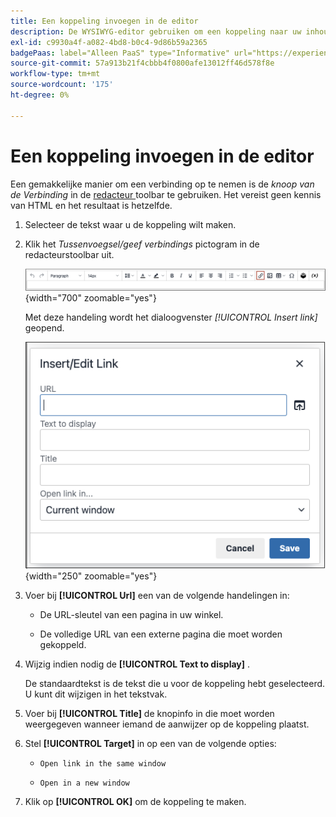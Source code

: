 ```yaml
---
title: Een koppeling invoegen in de editor
description: De WYSIWYG-editor gebruiken om een koppeling naar uw inhoud toe te voegen
exl-id: c9930a4f-a082-4bd8-b0c4-9d86b59a2365
badgePaas: label="Alleen PaaS" type="Informative" url="https://experienceleague.adobe.com/nl/docs/commerce/user-guides/product-solutions" tooltip="Is alleen van toepassing op Adobe Commerce op Cloud-projecten (door Adobe beheerde PaaS-infrastructuur) en op projecten in het veld."
source-git-commit: 57a913b21f4cbbb4f0800afe13012ff46d578f8e
workflow-type: tm+mt
source-wordcount: '175'
ht-degree: 0%

---
```


# Een koppeling invoegen in de editor

Een gemakkelijke manier om een verbinding op te nemen is de _knoop van de Verbinding_ in de [ redacteur ](editor.md) toolbar te gebruiken. Het vereist geen kennis van HTML en het resultaat is hetzelfde.

1. Selecteer de tekst waar u de koppeling wilt maken.

1. Klik het _Tussenvoegsel/geef verbindings_ pictogram in de redacteurstoolbar uit.

   ![ de toolbar van de Redacteur - de Verbinding van het Tussenvoegsel ](./assets/editor-toolbar-link-button.png){width="700" zoomable="yes"}

   Met deze handeling wordt het dialoogvenster _[!UICONTROL Insert link]_&#x200B;geopend.

   ![ Redacteur - de verbindingsdialoog van het Tussenvoegsel ](./assets/editor-dialog-insert-link.png){width="250" zoomable="yes"}

1. Voer bij **[!UICONTROL Url]** een van de volgende handelingen in:

   - De URL-sleutel van een pagina in uw winkel.

   - De volledige URL van een externe pagina die moet worden gekoppeld.

1. Wijzig indien nodig de **[!UICONTROL Text to display]** .

   De standaardtekst is de tekst die u voor de koppeling hebt geselecteerd. U kunt dit wijzigen in het tekstvak.

1. Voer bij **[!UICONTROL Title]** de knopinfo in die moet worden weergegeven wanneer iemand de aanwijzer op de koppeling plaatst.

1. Stel **[!UICONTROL Target]** in op een van de volgende opties:

   - `Open link in the same window`

   - `Open in a new window`

1. Klik op **[!UICONTROL OK]** om de koppeling te maken.

